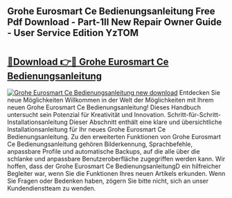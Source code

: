 ## Grohe Eurosmart Ce Bedienungsanleitung Free Pdf Download - Part-1Il New Repair Owner Guide - User Service Edition YzTOM

# <h2><a href="http://df1g3rp.blite.top/?on=Grohe+Eurosmart+Ce+Bedienungsanleitung">🔗Download 👉🔴 Grohe Eurosmart Ce Bedienungsanleitung</a></h2>

[![Grohe Eurosmart Ce Bedienungsanleitung new download](https://i.imgur.com/lujVjoI.png)](http://df1g3rp.blite.top/?on=Grohe+Eurosmart+Ce+Bedienungsanleitung)
Entdecken Sie neue Möglichkeiten Willkommen in der Welt der Möglichkeiten mit Ihrem neuen Grohe Eurosmart Ce Bedienungsanleitung! Dieses Handbuch untersucht sein Potenzial für Kreativität und Innovation. Schritt-für-Schritt-Installationsanleitung Dieser Abschnitt enthält eine klare und übersichtliche Installationsanleitung für Ihr neues Grohe Eurosmart Ce Bedienungsanleitung. Zu den erweiterten Funktionen von Grohe Eurosmart Ce Bedienungsanleitung gehören Bilderkennung, Sprachbefehle, anpassbare Profile und automatische Backups, auf die alle über die schlanke und anpassbare Benutzeroberfläche zugegriffen werden kann. Wir hoffen, dass der Grohe Eurosmart Ce BedienungsanleitungD ein hilfreicher Begleiter war, wenn Sie die Funktionen Ihres neuen Artikels erkunden. Wenn Sie Fragen oder Bedenken haben, zögern Sie bitte nicht, sich an unser Kundendienstteam zu wenden.
